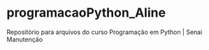 # programacaoPython_Aline
Repositório para arquivos do curso Programação em Python | Senai Manutenção
